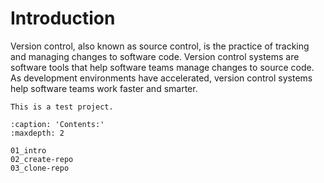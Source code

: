 # Introduction

Version control, also known as source control, is the practice of tracking and managing changes to software code. Version control systems are software tools that help software teams manage changes to source code. As development environments have accelerated, version control systems help software teams work faster and smarter.

```{warning}
This is a test project.
```

```{toctree}
:caption: 'Contents:'
:maxdepth: 2

01_intro
02_create-repo
03_clone-repo
```
